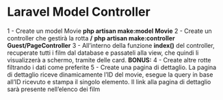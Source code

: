 # Laravel Model Controller

1 - Create un model Movie
**php artisan make:model Movie**
2 - Create un controller che gestirà la rotta **/**
**php artisan make:controller Guest/PageController**
3 - All’interno della funzione **index()** del controller, recuperate tutti i film dal database e passateli alla view, che quindi li visualizzerà a schermo, tramite delle card.
**BONUS:**
4 - Create altre rotte filtrando i dati come preferite
5 - Create una pagina di dettaglio. La pagina di dettaglio riceve dinamicamente l’ID del movie, esegue la query in base all’ID ricevuto e stampa il singolo elemento. Il link alla pagina di dettaglio sarà presente nell’elenco dei film
